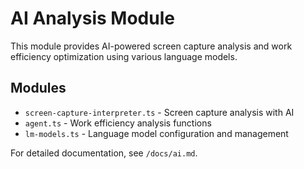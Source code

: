 # AI Analysis Module

This module provides AI-powered screen capture analysis and work efficiency optimization using various language models.

## Modules

- `screen-capture-interpreter.ts` - Screen capture analysis with AI
- `agent.ts` - Work efficiency analysis functions  
- `lm-models.ts` - Language model configuration and management

For detailed documentation, see `/docs/ai.md`.
